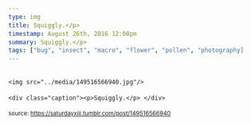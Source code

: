 ```yaml
---
type: img
title: Squiggly.</p> 
timestamp: August 26th, 2016 12:00pm
summary: Squiggly.</p> 
tags: ["bug", "insect", "macro", "flower", "pollen", "photography]
---
```


                
                
                
                                                                                        <img src="../media/149516566940.jpg"/>
                                                                                          <div class="caption"><p>Squiggly.</p> </div>
                                    
                
                
                
                
                                
<small>source: https://saturdayxiii.tumblr.com/post/149516566940</small>